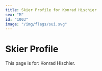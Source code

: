 ```yaml
---
title: Skier Profile for Konrad Hischier
sex: "M"
id: "1003"
image: "/img/flags/sui.svg" 
---
```


# Skier Profile

This page is for: Konrad Hischier.
    